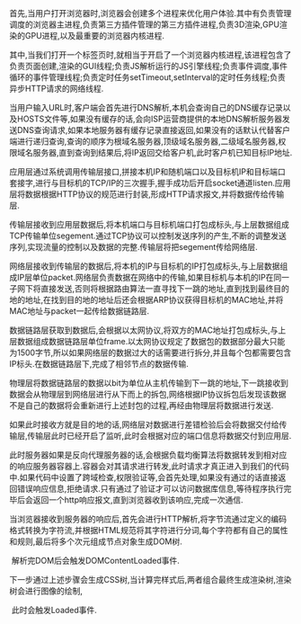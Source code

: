 ​	首先,当用户打开浏览器时,浏览器会创建多个进程来优化用户体验.其中有负责管理调度的浏览器主进程,负责第三方插件管理的第三方插件进程,负责3D渲染,GPU渲染的GPU进程,以及最重要的浏览器内核进程.

​	其中,当我们打开一个标签页时,就相当于开启了一个浏览器内核进程,该进程包含了负责页面创建,渲染的GUI线程;负责JS解析运行的JS引擎线程;负责事件调度,事件循环的事件管理线程;负责定时任务setTimeout,setInterval的定时任务线程;负责异步HTTP请求的网络线程.

​	当用户输入URL时,客户端会首先进行DNS解析,本机会查询自己的DNS缓存记录以及HOSTS文件等,如果没有缓存的话,会向ISP运营商提供的本地DNS解析服务器发送DNS查询请求,如果本地服务器有缓存记录直接返回,如果没有的话默认代替客户端进行递归查询,查询的顺序为根域名服务器,顶级域名服务器,二级域名服务器,权限域名服务器,直到查询到结果后,将IP返回交给客户机,此时客户机已知目标IP地址.

​	应用层通过系统调用传输层接口,拼接本机IP和随机端口以及目标机IP和目标端口套接字,进行与目标机的TCP/IP的三次握手,握手成功后开启socket通道listen.应用层将数据根据HTTP协议的规范进行封装,形成HTTP请求报文,并将数据传给传输层.

​	传输层接收到应用层数据后,将本机端口与目标机端口打包成标头,与上层数据组成TCP传输单位segement.通过TCP协议可以控制发送序列的产生,不断的调整发送序列,实现流量的控制以及数据的完整.传输层将把segement传给网络层.

​	网络层接收到传输层的数据后,将本机的IP与目标机的IP打包成标头,与上层数据组成IP层单位packet.网络层负责数据在网络中的传输,如果目标机与本机的IP在同一子网下将直接发送,否则将根据路由算法一直寻找下一跳的地址,直到找到最终目的地的地址,在找到目的地的地址后还会根据ARP协议获得目标机的MAC地址,并将MAC地址与packet一起传给数据链路层.

​	数据链路层获取到数据后,会根据以太网协议,将双方的MAC地址打包成标头,与上层数据组成数据链路层单位frame.以太网协议规定了数据包的数据部分最大只能为1500字节,所以如果网络层的数据过大的话需要进行拆分,并且每个包都需要包含IP标头.在数据链路层下,完成了相邻节点的数据传输.

​	物理层将数据链路层的数据以bit为单位从主机传输到下一跳的地址,下一跳接收到数据会从物理层到网络层进行从下而上的拆包,网络根据IP协议拆包后发现该数据不是自己的数据将会重新进行上述封包的过程,再经由物理层将数据进行发送.

​	如果此时接收方就是目的地的话,网络层对数据进行差错检验后会将数据交付给传输层,传输层此时已经开启了监听,此时会根据对应的端口信息将数据交付到应用层.

​	此时服务器如果是反向代理服务器的话,会根据负载均衡算法将数据转发到相对应的响应服务器容器上.容器会对其请求进行转发,此时请求才真正进入到我们的代码中.如果代码中设置了跨域检查,权限验证等,会首先处理,如果没有通过的话直接返回错误响应信息,拒绝请求.只有通过了验证才可以访问数据库信息,等待程序执行完毕后会返回一个http响应报文,直到浏览器收到该响应,完成一次通信.

​	当浏览器接收到服务器的响应后,首先会进行HTTP解析,将字节流通过定义的编码格式转换为字符流,并根据HTML规范将其字符进行分词,每个字符都有自己的属性和规则,最后将多个次元组成节点对象生成DOM树.

​	解析完DOM后会触发DOMContentLoaded事件.

​	下一步通过上述步骤会生成CSS树,当计算完样式后,两者组合最终生成渲染树,渲染树会进行图像的绘制,

​	此时会触发Loaded事件.

​	  
